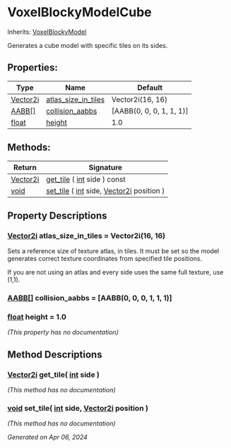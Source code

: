 # VoxelBlockyModelCube

Inherits: [VoxelBlockyModel](VoxelBlockyModel.md)

Generates a cube model with specific tiles on its sides.

## Properties: 


Type                                                                            | Name                                           | Default                  
------------------------------------------------------------------------------- | ---------------------------------------------- | -------------------------
[Vector2i](https://docs.godotengine.org/en/stable/classes/class_vector2i.html)  | [atlas_size_in_tiles](#i_atlas_size_in_tiles)  | Vector2i(16, 16)         
[AABB[]](https://docs.godotengine.org/en/stable/classes/class_aabb[].html)      | [collision_aabbs](#i_collision_aabbs)          | [AABB(0, 0, 0, 1, 1, 1)] 
[float](https://docs.godotengine.org/en/stable/classes/class_float.html)        | [height](#i_height)                            | 1.0                      
<p></p>

## Methods: 


Return                                                                          | Signature                                                                                                                                                                                       
------------------------------------------------------------------------------- | ------------------------------------------------------------------------------------------------------------------------------------------------------------------------------------------------
[Vector2i](https://docs.godotengine.org/en/stable/classes/class_vector2i.html)  | [get_tile](#i_get_tile) ( [int](https://docs.godotengine.org/en/stable/classes/class_int.html) side ) const                                                                                     
[void](#)                                                                       | [set_tile](#i_set_tile) ( [int](https://docs.godotengine.org/en/stable/classes/class_int.html) side, [Vector2i](https://docs.godotengine.org/en/stable/classes/class_vector2i.html) position )  
<p></p>

## Property Descriptions

### [Vector2i](https://docs.godotengine.org/en/stable/classes/class_vector2i.html)<span id="i_atlas_size_in_tiles"></span> **atlas_size_in_tiles** = Vector2i(16, 16)

Sets a reference size of texture atlas, in tiles. It must be set so the model generates correct texture coordinates from specified tile positions.

If you are not using an atlas and every side uses the same full texture, use (1,1).

### [AABB[]](https://docs.godotengine.org/en/stable/classes/class_aabb[].html)<span id="i_collision_aabbs"></span> **collision_aabbs** = [AABB(0, 0, 0, 1, 1, 1)]


### [float](https://docs.godotengine.org/en/stable/classes/class_float.html)<span id="i_height"></span> **height** = 1.0

*(This property has no documentation)*

## Method Descriptions

### [Vector2i](https://docs.godotengine.org/en/stable/classes/class_vector2i.html)<span id="i_get_tile"></span> **get_tile**( [int](https://docs.godotengine.org/en/stable/classes/class_int.html) side ) 

*(This method has no documentation)*

### [void](#)<span id="i_set_tile"></span> **set_tile**( [int](https://docs.godotengine.org/en/stable/classes/class_int.html) side, [Vector2i](https://docs.godotengine.org/en/stable/classes/class_vector2i.html) position ) 

*(This method has no documentation)*

_Generated on Apr 06, 2024_
